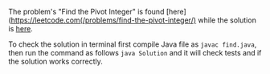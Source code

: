 The problem's "Find the Pivot Integer" is found [here](https://leetcode.com(/problems/find-the-pivot-integer/) while the solution is [here](https://github.com/aurimas13/Solutions-To-Problems/blob/main/LeetCode/Java%20Solutions/Find%20the%20Pivot%20Integer/find.java).

To check the solution in terminal first compile Java file as `javac find.java`, then run the command as follows `java Solution` and it will check tests and if the solution works correctly.